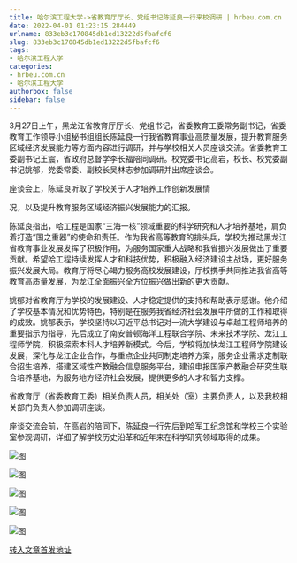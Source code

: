 ```yaml
---
title: 哈尔滨工程大学->省教育厅厅长、党组书记陈延良一行来校调研 | hrbeu.com.cn
date: 2022-04-01 01:23:15.284449
urlname: 833eb3c170845db1ed13222d5fbafcf6
slug: 833eb3c170845db1ed13222d5fbafcf6
tags: 
- 哈尔滨工程大学
categories:
- hrbeu.com.cn
- 哈尔滨工程大学
authorbox: false
sidebar: false
---
```

3月27日上午，黑龙江省教育厅厅长、党组书记，省委教育工委常务副书记，省委教育工作领导小组秘书组组长陈延良一行我省教育事业高质量发展，提升教育服务区域经济发展能力等方面内容进行调研，并与学校相关人员座谈交流。省委教育工委副书记王震，省政府总督学李长福陪同调研。校党委书记高岩，校长、校党委副书记姚郁，党委常委、副校长吴林志参加调研并出席座谈会。

座谈会上，陈延良听取了学校关于人才培养工作创新发展情
<!--more-->
况，以及提升教育服务区域经济振兴发展能力的汇报。

陈延良指出，哈工程是国家“三海一核”领域重要的科学研究和人才培养基地，肩负着打造“国之重器”的使命和责任。作为我省高等教育的排头兵，学校为推动黑龙江省教育事业发展发挥了积极作用，为服务国家重大战略和我省振兴发展做出了重要贡献。希望哈工程持续发挥人才和科技优势，积极融入经济建设主战场，更好服务振兴发展大局。教育厅将尽心竭力服务高校发展建设，厅校携手共同推进我省高等教育高质量发展，为龙江全面振兴全方位振兴做出新的更大贡献。

姚郁对省教育厅为学校的发展建设、人才稳定提供的支持和帮助表示感谢。他介绍了学校基本情况和优势特色，特别是在服务我省经济社会发展中所做的工作和取得的成效。姚郁表示，学校坚持以习近平总书记对一流大学建设与卓越工程师培养的重要指示为指导，先后成立了南安普顿海洋工程联合学院、未来技术学院、龙江工程师学院，积极探索本科人才培养新模式。今后，学校将加快龙江工程师学院建设发展，深化与龙江企业合作，与重点企业共同制定培养方案，服务企业需求定制联合招生培养，搭建区域性产教融合信息服务平台，建设申报国家产教融合研究生联合培养基地，为服务地方经济社会发展，提供更多的人才和智力支撑。

省教育厅（省委教育工委）相关负责人员，相关处（室）主要负责人，以及我校相关部门负责人参加调研座谈。

座谈交流会前，在高岩的陪同下，陈延良一行先后到哈军工纪念馆和学校三个实验室参观调研，详细了解学校历史沿革和近年来在科学研究领域取得的成果。

![图](http://gongxue.cn/__local/5/3D/E9/B0488E3A3FBA47493B3315F5A65_6338A1DE_1EF19.jpg)

![图](http://gongxue.cn/__local/F/B4/9A/E8FA9E8A9DED85A756CC7309DE9_D1C26967_292A1.jpg)

![图](http://gongxue.cn/__local/2/0E/3A/D36D18082E7E76E0931D39C19CC_AEC820BC_17073.jpg)

![图](http://gongxue.cn/__local/A/11/E0/DB417774B301D97C6EC2D08729C_D3FAED00_13E79.jpg)

![图](http://gongxue.cn/__local/5/F3/B7/654D89F2F7E2A17BADEC8CFC69D_9F159D76_23698.jpg)

[转入文章首发地址](http://gongxue.cn/info/1141/70077.htm)